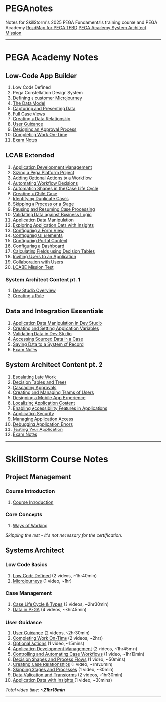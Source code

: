 # PEGAnotes

Notes for SkillStorm's 2025 PEGA Fundamentals training course and PEGA Academy
[RoadMap for PEGA TFBD](https://stormsurge.skillstorm.com/courses/4113/pages/road-map)
[PEGA Academy System Architect Mission](https://academy.pega.com/mission/system-architect/v7)

---
# PEGA Academy Notes
## Low-Code App Builder
1. Low Code Defined
2. Pega Constellation Design System
3. [Defining a customer Microjourney](SkillStorm%20Course/Systems%20Architect/Defining%20a%20customer%20Microjourney.md)
4. [The Data Model](PEGA%20Academy/Low-Code%20App%20Builder/The%20Data%20Model.md)
5. [Capturing and Presenting Data](PEGA%20Academy/Low-Code%20App%20Builder/Capturing%20and%20Presenting%20Data.md)
6. [Full Case Views](PEGA%20Academy/Low-Code%20App%20Builder/Full%20Case%20Views.md)
7. [Creating a Data Relationship](PEGA%20Academy/Low-Code%20App%20Builder/Creating%20a%20Data%20Relationship.md)
8. [User Guidance](PEGA%20Academy/Low-Code%20App%20Builder/User%20Guidance.md)
9. [Designing an Approval Process](PEGA%20Academy/Low-Code%20App%20Builder/Designing%20an%20Approval%20Process.md)
10. [Completing Work On-Time](PEGA%20Academy/Low-Code%20App%20Builder/Completing%20Work%20On-Time.md)
11. [Exam Notes](PEGA%20Academy/Low-Code%20App%20Builder/Exam%20Notes.md)

## LCAB Extended
1. [Application Development Management](PEGA%20Academy/Low-Code%20App%20Builder%20Extended/Application%20Development%20Management.md)
2. [Sizing a Pega Platform Project](PEGA%20Academy/Low-Code%20App%20Builder%20Extended/Sizing%20a%20Pega%20Platform%20Project.md)
3. [Adding Optional Actions to a Workflow](PEGA%20Academy/Low-Code%20App%20Builder%20Extended/Adding%20Optional%20Actions%20to%20a%20Workflow.md)
4. [Automating Workflow Decisions](PEGA%20Academy/Low-Code%20App%20Builder%20Extended/Automating%20Workflow%20Decisions.md)
5. [Automation Shapes in the Case Life Cycle](PEGA%20Academy/Low-Code%20App%20Builder%20Extended/Automation%20Shapes%20in%20the%20Case%20Life%20Cycle.md)
6. [Creating a Child Case](PEGA%20Academy/Low-Code%20App%20Builder%20Extended/Creating%20a%20Child%20Case.md)
7. [Identifying Duplicate Cases](PEGA%20Academy/Low-Code%20App%20Builder%20Extended/Identifying%20Duplicate%20Cases.md)
8. [Skipping a Process or a Stage](PEGA%20Academy/Low-Code%20App%20Builder%20Extended/Skipping%20a%20Process%20or%20a%20Stage.md)
9. [Pausing and Resuming Case Processing](PEGA%20Academy/Low-Code%20App%20Builder%20Extended/Pausing%20and%20Resuming%20Case%20Processing.md)
10. [Validating Data against Business Logic](PEGA%20Academy/Low-Code%20App%20Builder%20Extended/Validating%20Data%20against%20Business%20Logic.md)
11. [Application Data Manipulation](PEGA%20Academy/Low-Code%20App%20Builder%20Extended/Application%20Data%20Manipulation.md)
12. [Exploring Application Data with Insights](PEGA%20Academy/Low-Code%20App%20Builder%20Extended/Exploring%20Application%20Data%20with%20Insights.md)
13. [Configuring a Form View](PEGA%20Academy/Low-Code%20App%20Builder%20Extended/Configuring%20a%20Form%20View.md)
14. [Configuring UI Elements](PEGA%20Academy/Low-Code%20App%20Builder%20Extended/Configuring%20UI%20Elements.md)
15. [Configuring Portal Content](PEGA%20Academy/Low-Code%20App%20Builder%20Extended/Configuring%20Portal%20Content.md)
16. [Configuring a Dashboard](PEGA%20Academy/Low-Code%20App%20Builder%20Extended/Configuring%20a%20Dashboard.md)
17. [Calculating Fields using Decision Tables](PEGA%20Academy/Low-Code%20App%20Builder%20Extended/Calculating%20Fields%20using%20Decision%20Tables.md)
18. [Inviting Users to an Application](PEGA%20Academy/Low-Code%20App%20Builder%20Extended/Inviting%20Users%20to%20an%20Application.md)
19. [Collaboration with Users](PEGA%20Academy/Low-Code%20App%20Builder%20Extended/Collaboration%20with%20Users.md)
20. [LCABE Mission Test](PEGA%20Academy/Low-Code%20App%20Builder%20Extended/LCABE%20Mission%20Test.md)

### System Architect Content pt. 1
1. [Dev Studio Overview](PEGA%20Academy/Dev%20Studio%20Overview.md)
2. [Creating a Rule](PEGA%20Academy/Creating%20a%20Rule.md)

## Data and Integration Essentials
1. [Application Data Manipulation in Dev Studio](PEGA%20Academy/Data%20and%20Integration%20Essentials/Application%20Data%20Manipulation%20in%20Dev%20Studio.md)
2. [Creating and Setting Application Variables](PEGA%20Academy/Data%20and%20Integration%20Essentials/Creating%20and%20Setting%20Application%20Variables.md)
3. [Validating Data in Dev Studio](PEGA%20Academy/Data%20and%20Integration%20Essentials/Validating%20Data%20in%20Dev%20Studio.md)
4. [Accessing Sourced Data in a Case](PEGA%20Academy/Data%20and%20Integration%20Essentials/Accessing%20Sourced%20Data%20in%20a%20Case.md)
5. [Saving Data to a System of Record](PEGA%20Academy/Data%20and%20Integration%20Essentials/Saving%20Data%20to%20a%20System%20of%20Record.md)
6. [Exam Notes](PEGA%20Academy/Data%20and%20Integration%20Essentials/Exam%20Notes.md)

## System Architect Content pt. 2
1. [Escalating Late Work](PEGA%20Academy/Escalating%20Late%20Work.md)
2. [Decision Tables and Trees](PEGA%20Academy/Decision%20Tables%20and%20Trees.md)
3. [Cascading Approvals](PEGA%20Academy/Cascading%20Approvals.md)
4. [Creating and Managing Teams of Users](PEGA%20Academy/Creating%20and%20Managing%20Teams%20of%20Users.md)
5. [Designing a Mobile App Experience](PEGA%20Academy/Designing%20a%20Mobile%20App%20Experience.md)
6. [Localizing Application Content](PEGA%20Academy/Localizing%20Application%20Content.md)
7. [Enabling Accessibility Features in Applications](PEGA%20Academy/Enabling%20Accessibility%20Features%20in%20Applications.md)
8. [Application Security](PEGA%20Academy/Application%20Security.md)
9. [Managing Application Access](PEGA%20Academy/Managing%20Application%20Access.md)
10. [Debugging Application Errors](PEGA%20Academy/Debugging%20Application%20Errors.md)
11. [Testing Your Application](PEGA%20Academy/Testing%20Your%20Application.md)
12. [Exam Notes](PEGA%20Academy/Exam%20Notes.md)

---
# SkillStorm Course Notes
## Project Management
### Course Introduction
1. [Course Introduction](SkillStorm%20Course/Project%20Management/Course%20Introduction.md)
### Core Concepts
1. [Ways of Working](SkillStorm%20Course/Project%20Management/Ways%20of%20Working.md)

*Skipping the rest - it's not necessary for the certification.*
## Systems Architect
### Low Code Basics
1. [Low Code Defined](SkillStorm%20Course/Systems%20Architect/Low%20Code%20Defined.md) (2 videos, ~1hr40min)
2. [Microjourneys](SkillStorm%20Course/Systems%20Architect/Microjourneys.md) (1 video, ~1hr)
### Case Management
1. [Case Life Cycle & Types](SkillStorm%20Course/Case%20Management/Case%20Life%20Cycle%20&%20Types.md) (3 videos, ~2hr30min)
2. [Data in PEGA](SkillStorm%20Course/Case%20Management/Data%20in%20PEGA.md) (4 videos, ~3hr45min)
### User Guidance
1. [User Guidance](User%20Guidance/User%20Guidance.md) (2 videos, ~2hr30min)
2. [Completing Work On-Time](User%20Guidance/Completing%20Work%20On-Time.md) (2 videos, ~2hrs)
3. [Optional Actions](User%20Guidance/Optional%20Actions.md) (1 video, ~15mins)
4. [Application Development Management](User%20Guidance/Application%20Development%20Management.md) (2 videos, ~1hr45min)
5. [Controlling and Automating Case Workflows](User%20Guidance/Controlling%20and%20Automating%20Case%20Workflows.md) (1 video, ~1hr10min)
6. [Decision Shapes and Process Flows](User%20Guidance/Decision%20Shapes%20and%20Process%20Flows.md) (1 video, ~50mins)
7. [Creating Case Relationships](User%20Guidance/Creating%20Case%20Relationships.md) (1 video, ~1hr20min)
8. [Skipping Stages and Processes](User%20Guidance/Skipping%20Stages%20and%20Processes.md) (1 video, ~30min)
9. [Data Validation and Transforms](User%20Guidance/Data%20Validation%20and%20Transforms.md) (2 videos, ~1hr30min)
10. [Application Data with Insights ](User%20Guidance/Application%20Data%20with%20Insights.md) (1 video, ~30mins)

*Total video time: **~21hr15min***

---

